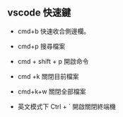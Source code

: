 ## vscode 快速鍵

- cmd+b 快速收合側邊欄。
- cmd+p 搜尋檔案
- cmd + shift + p 開啟命令
- cmd +k 關閉目前檔案
- cmd+k+w 關閉全部檔案

- 英文模式下 Ctrl + ` 開啟關閉終端機

